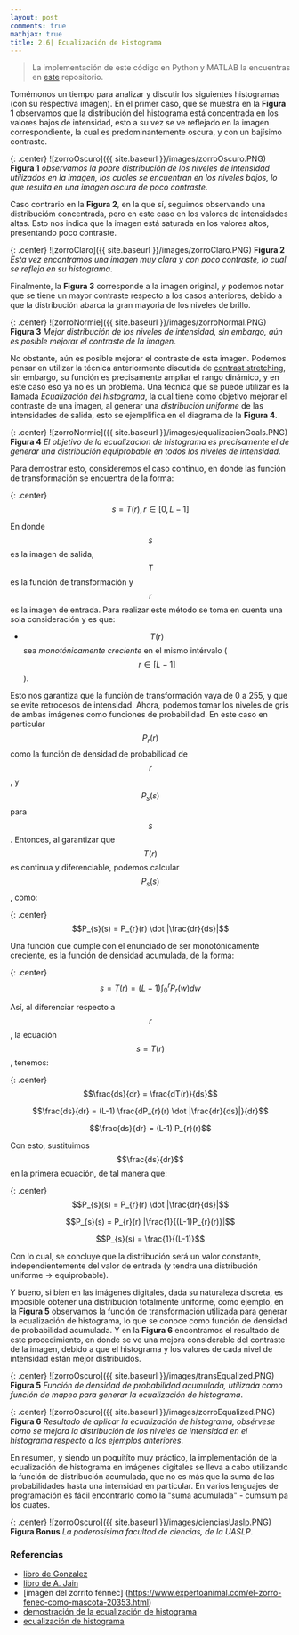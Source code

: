 ```yaml
---
layout: post
comments: true
mathjax: true
title: 2.6| Ecualización de Histograma
---
```


> La implementación de este código en Python y MATLAB la encuentras en [este](https://github.com/BryanMed/Procesamiento-de-imagen/tree/master/2.5.1%20Equalizacion%20de%20histograma) repositorio.

Tomémonos un tiempo para analizar y discutir los siguientes histogramas (con su respectiva imagen). En el primer caso, que se muestra en la __Figura 1__ observamos que la distribución del histograma está concentrada en los valores bajos de intensidad, esto a su vez se ve reflejado en la imagen correspondiente, la cual es predominantemente oscura, y con un bajísimo contraste. 

{: .center}
![zorroOscuro]({{ site.baseurl }}/images/zorroOscuro.PNG)
__Figura 1__ _observamos la pobre distribución de los niveles de intensidad utilizados en la imagen, los cuales se encuentran en los niveles bajos, lo que resulta en una imagen oscura de poco contraste_.

Caso contrario en la __Figura 2__, en la que sí, seguimos observando una distribucióm concentrada, pero en este caso en los valores de intensidades altas. Esto nos indica que la imagen está saturada en los valores altos, presentando poco contraste.

{: .center}
![zorroClaro]({{ site.baseurl }}/images/zorroClaro.PNG)
__Figura 2__ _Esta vez encontramos una imagen muy clara y con poco contraste, lo cual se refleja en su histograma_.

Finalmente, la __Figura 3__ corresponde a la imagen original, y podemos notar que se tiene un mayor contraste respecto a los casos anteriores, debido a que la distribución abarca la gran mayoria de los niveles de brillo.

{: .center}
![zorroNormie]({{ site.baseurl }}/images/zorroNormal.PNG)
__Figura 3__ _Mejor distribución de los niveles de intensidad, sin embargo, aún es posible mejorar el contraste de la imagen_.

No obstante, aún es posible mejorar el contraste de esta imagen. Podemos pensar en utilizar la técnica anteriormente discutida de [contrast stretching](https://bryanmed.github.io/LinearTrans/), sin embargo, su función es precisamente ampliar el rango dinámico, y en este caso eso ya no es un problema. Una técnica que se puede utilizar es la llamada _Ecualización del histograma_, la cual tiene como objetivo mejorar el contraste de una imagen, al generar una _distribución uniforme_ de las intensidades de salida, esto se ejemplifica en el diagrama de la __Figura 4__.

{: .center}
![zorroNormie]({{ site.baseurl }}/images/equalizacionGoals.PNG)
__Figura 4__ _El objetivo de la ecualizacion de histograma es precisamente el de generar una distribución equiprobable en todos los niveles de intensidad_.

Para demostrar esto, consideremos el caso continuo, en donde las función de transformación se encuentra de la forma:

{: .center}
$$s = T(r), r \in [0, L - 1]$$

En donde $$s$$ es la imagen de salida, $$T$$ es la función de transformación y $$r$$ es la imagen de entrada. Para realizar este método se toma en cuenta una sola consideración y es que:

* $$T(r)$$ sea _monotónicamente creciente_ en el mismo intérvalo ($$ r \in [L - 1]$$).

Esto nos garantiza que la función de transformación vaya de 0 a 255, y que se evite retrocesos de intensidad. Ahora, podemos tomar los niveles de gris de ambas imágenes como funciones de probabilidad. En este caso en particular $$P_{r}(r)$$ como la función de densidad de probabilidad de $$r$$, y $$P_{s}(s)$$ para $$s$$. Entonces, al garantizar que $$T(r)$$ es continua y diferenciable, podemos calcular $$P_{s}(s)$$, como:

{: .center}
$$P_{s}(s) = P_{r}(r) \dot |\frac{dr}{ds}|$$

Una función que cumple con el enunciado de ser monotónicamente creciente, es la función de densidad acumulada, de la forma:

{: .center}
$$s = T(r) = (L-1) \int_{0}^{r} P_{r}(w) dw$$

Así, al diferenciar respecto a $$r$$, la ecuación $$s = T(r)$$, tenemos: 

{: .center}
$$\frac{ds}{dr} = \frac{dT(r)}{ds}$$

$$\frac{ds}{dr} = (L-1) \frac{dP_{r}(r) \dot |\frac{dr}{ds}|}{dr}$$

$$\frac{ds}{dr} = (L-1) P_{r}(r)$$

Con esto, sustituimos $$\frac{ds}{dr}$$ en la primera ecuación, de tal manera que:

{: .center}
$$P_{s}(s) = P_{r}(r) \dot |\frac{dr}{ds}|$$

$$P_{s}(s) = P_{r}(r) |\frac{1}{(L-1)P_{r}(r)}|$$

$$P_{s}(s) = \frac{1}{(L-1)}$$

Con lo cual, se concluye que la distribución será un valor constante, independientemente del valor de entrada (y tendra una distribución uniforme -> equiprobable).

Y bueno, si bien en las imágenes digitales, dada su naturaleza discreta, es imposible obtener una distribución totalmente uniforme, como ejemplo, en la __Figura 5__ observamos la función de transformación utilizada para generar la ecualización de histograma, lo que se conoce como función de densidad de probabilidad acumulada. Y en la __Figura 6__ encontramos el resultado de este procedimiento, en donde se ve una mejora considerable del contraste de la imagen, debido a que el histograma y los valores de cada nivel de intensidad están mejor distribuidos. 

{: .center}
![zorroOscuro]({{ site.baseurl }}/images/transEqualized.PNG)
__Figura 5__ _Función de densidad de probabilidad acumulada, utilizada como función de mapeo para generar la ecualización de histograma_.

{: .center}
![zorroOscuro]({{ site.baseurl }}/images/zorroEqualized.PNG)
__Figura 6__ _Resultado de aplicar la ecualización de histograma, obsérvese como se mejora la distribución de los niveles de intensidad en el histograma respecto a los ejemplos anteriores_.

En resumen, y siendo un poquitíto muy práctico, la implementación de la ecualización de histograma en imágenes digitales se lleva a cabo utilizando la función de distribución acumulada, que no es más que la suma de las probabilidades hasta una intensidad en particular. En varios lenguajes de programación es fácil encontrarlo como la "suma acumulada" - cumsum pa los cuates.

{: .center}
![zorroOscuro]({{ site.baseurl }}/images/cienciasUaslp.PNG)
__Figura Bonus__ _La poderosísima facultad de ciencias, de la UASLP_.



### Referencias

* [libro de Gonzalez](https://www.amazon.com/Digital-Image-Processing-Rafael-Gonzalez/dp/0133356728)
* [libro de A. Jain](https://www.amazon.com/Fundamentals-Digital-Image-Processing-Anil/dp/0133361659)
* [imagen del zorrito fennec] (https://www.expertoanimal.com/el-zorro-fenec-como-mascota-20353.html)
* [demostración de la ecualización de histograma](http://appliedmaths.sun.ac.za/TW793/slides/slides_3_2.pdf)
* [ecualización de histograma](http://www.ent.mrt.ac.lk/~ranga/courses/it3604_2009/L02_Point_Operations_Article.pdf)











